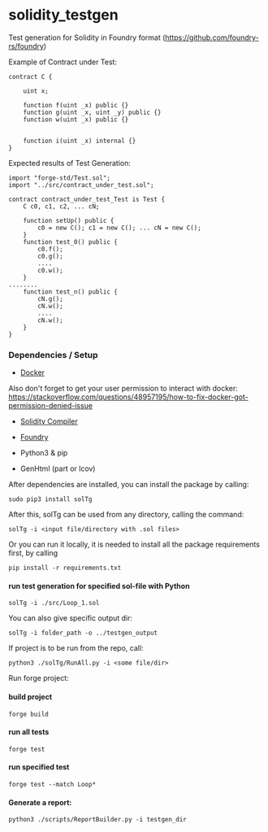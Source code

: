 # solidity_testgen

Test generation for Solidity in Foundry format  (https://github.com/foundry-rs/foundry)

Example of Contract under Test:
```
contract C {

    uint x;

	function f(uint _x) public {}
	function g(uint _x, uint _y) public {}
	function w(uint _x) public {}


	function i(uint _x) internal {}
}
```
Expected results of Test Generation:
```
import "forge-std/Test.sol";
import "../src/contract_under_test.sol";

contract contract_under_test_Test is Test {
	C c0, c1, c2, ... cN;

	function setUp() public {
		c0 = new C(); c1 = new C(); ... cN = new C();
	}
	function test_0() public {
		c0.f();
		c0.g();
		....
		c0.w();
	}
........
    function test_n() public {
		cN.g();
		cN.w();
		....
		cN.w();
	}
}
```



### Dependencies / Setup

* [Docker](https://docs.docker.com/engine/install/)

Also don't forget to get your user permission to interact with docker:
https://stackoverflow.com/questions/48957195/how-to-fix-docker-got-permission-denied-issue

* [Solidity Compiler](https://docs.soliditylang.org/en/latest/installing-solidity.html)

* [Foundry](https://book.getfoundry.sh/getting-started/installation)

* Python3 & pip

* GenHtml (part or lcov)

After dependencies are installed, you can install the package by calling:

```
sudo pip3 install solTg
```

After this, solTg can be used from any directory, calling the command:

```
solTg -i <input file/directory with .sol files>
```

Or you can run it locally, it is needed to install all the package requirements first, by calling
```
pip install -r requirements.txt
```

[//]: # (### Architecture)

[//]: # (![img_2.png]&#40;img_2.png&#41;)

[//]: # ()
[//]: # (### Building Tests as CHCs-paths-tree)

[//]: # (![img_4.png]&#40;img_4.png&#41;)



#### run test generation for specified sol-file with Python 
`solTg -i ./src/Loop_1.sol`

You can also give specific output dir:

`solTg -i folder_path -o ../testgen_output`

If project is to be run from the repo, call:

`python3 ./solTg/RunAll.py -i <some file/dir>`


Run forge project:

#### build project
`forge build`

#### run all tests
`forge test`

#### run specified test
`forge test --match Loop*`


[//]: # (#### Report example:)

[//]: # (![img_3.png]&#40;img_3.png&#41;)

#### Generate a report:
`python3 ./scripts/ReportBuilder.py -i testgen_dir`
